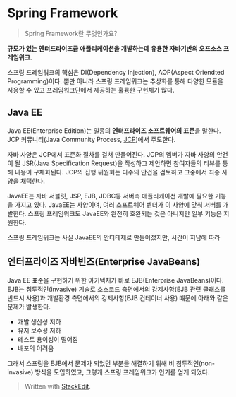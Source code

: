# Spring Framework

> Spring Framework란 무엇인가요?

**규모가 있는 엔터프라이즈급 애플리케이션을 개발하는데 유용한 자바기반의 오프소스 프레임워크.** 

스프링 프레임워크의 핵심은 DI(Dependency Injection), AOP(Aspect Oriendted Programming)이다. 뿐만 아니라 스프링 프레임워크는 추상화를 통해 다양한 모듈을 사용할 수 있고 프레임워크단에서 제공하는 훌륭한 구현체가 많다.

## Java EE

Java EE(Enterprise Edition)는 일종의 **엔터프라이즈 소프트웨어의 표준**을 말한다. JCP 커뮤니티(Java Community Process, [JCP](https://www.jcp.org/))에서 주도한다. 

자바 사양은 JCP에서 표준화 절차를 걸쳐 만들어진다. JCP의 멤버가 자바 사양의 안건이 될 JSR(Java Specification Request)을 작성하고 제안하면 참여자들의 리뷰를 통해 내용이 구체화된다. JCP의 집행 위원회는 다수의 안건을 검토하고 그중에서 최종 사양을 채택한다. 

JavaEE는 자바 서블릿, JSP, EJB, JDBC등 서버측 애플리케이션 개발에 필요한 기능을 가지고 있다. 
JavaEE는 사양이며, 여러 소프트웨어 벤더가 이 사양에 맞춰 서버를 개발한다. 스프링 프레임워크도 JavaEE와 완전히 호완되는 것은 아니지만 일부 기능은 지원한다. 

스프링 프레임워크는 사실 JavaEE의 안티테제로 만들어졌지만, 시간이 지남에 따라 






## 엔터프라이즈 자바빈즈(Enterprise JavaBeans) 

Java EE 표준을 구현하기 위한 아키텍처가 바로 EJB(Enterprise JavaBeans)이다.
EJB는 침투적인(invasive) 기술로 소스코드 측면에서의 강제사항(EJB 관련 클래스를 반드시 사용)과 개발환경 측면에서의 강제사항(EJB 컨테이너 사용) 떄문에 아래와 같은 문제가 발생한다.

-   개발 생산성 저하
-   유지 보수성 저하
-   테스트 용이성이 떨어짐
-   배포의 어려움

그래서 스프링을 EJB에서 문제가 되었던 부분을 해결하기 위해 비 침투적인(non-invasive) 방식을 도입하였고, 그렇게 스프링 프레임워크가 인기를 얻게 되었다.



 





















> Written with [StackEdit](https://stackedit.io/).
<!--stackedit_data:
eyJoaXN0b3J5IjpbNTc2NjYyMTA2LDM3MjU3MTMwNywxMjg3OT
IwMzM2LC0yMTMwNDIwMTI3LC05NzI2Mjk1OF19
-->